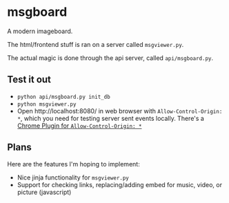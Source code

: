 # msgboard

A modern imageboard.

The html/frontend stuff is ran on a server called `msgviewer.py`.

The actual magic is done through the api server, called `api/msgboard.py`.

## Test it out

  - `python api/msgboard.py init_db`
  - `python msgviewer.py`
  - Open http://localhost:8080/ in web browser with
    `Allow-Control-Origin: *`, which you need for
    testing server sent events locally. There's a
    [Chrome Plugin for `Allow-Control-Origin: *`](https://chrome.google.com/webstore/detail/allow-control-allow-origi/nlfbmbojpeacfghkpbjhddihlkkiljbi/related?hl=en)
    
## Plans

Here are the features I'm hoping to implement:

  * Nice jinja functionality for `msgviewer.py`
  * Support for checking links, replacing/adding
    embed for music, video, or picture (javascript)
